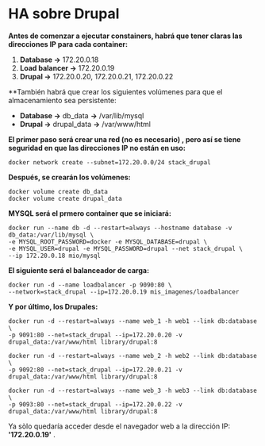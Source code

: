# HA sobre Drupal

**Antes de comenzar a ejecutar constainers, habrá que tener claras las direcciones IP para cada container:**

1. **Database ->** 172.20.0.18
2. **Load balancer ->** 172.20.0.19
3. **Drupal ->** 172.20.0.20, 172.20.0.21, 172.20.0.22

**También habrá que crear los siguientes volúmenes para que el almacenamiento sea persistente:

- **Database ->** db_data **->** /var/lib/mysql
- **Drupal ->** drupal_data **->** /var/www/html

**El primer paso será crear una red (no es necesario) , pero así se tiene seguridad en que las direcciones IP no están en uso:**

    docker network create --subnet=172.20.0.0/24 stack_drupal

**Después, se crearán los volúmenes:**

    docker volume create db_data
    docker volume create drupal_data

**MYSQL será el prmero container que se iniciará:**

    docker run --name db -d --restart=always --hostname database -v db_data:/var/lib/mysql \
    -e MYSQL_ROOT_PASSWORD=docker -e MYSQL_DATABASE=drupal \
    -e MYSQL_USER=drupal -e MYSQL_PASSWORD=drupal --net stack_drupal \
    --ip 172.20.0.18 mio/mysql


**El siguiente será el balanceador de carga:**

    docker run -d --name loadbalancer -p 9090:80 \
    --network=stack_drupal --ip=172.20.0.19 mis_imagenes/loadbalancer

**Y por último, los Drupales:**

    docker run -d --restart=always --name web_1 -h web1 --link db:database \
    -p 9091:80 --net=stack_drupal --ip=172.20.0.20 -v drupal_data:/var/www/html library/drupal:8

    docker run -d --restart=always --name web_2 -h web2 --link db:database \
    -p 9092:80 --net=stack_drupal --ip=172.20.0.21 -v drupal_data:/var/www/html library/drupal:8

    docker run -d --restart=always --name web_3 -h web3 --link db:database \
    -p 9093:80 --net=stack_drupal --ip=172.20.0.22 -v drupal_data:/var/www/html library/drupal:8

Ya sòlo quedaría acceder desde el navegador web a la dirección IP: **'172.20.0.19'** .
